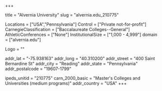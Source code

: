 
+++

title = "Alvernia University"
slug = "alvernia.edu_210775"

Locations = ["USA","Pennsylvania"]
Control = ["Private not-for-profit"]
CarnegieClassification = ["Baccalaureate Colleges--General"]
AthleticConferences = ["None"]
InstitutionalSize = ["1,000 - 4,999"]
domain = ["alvernia.edu"]

Logo = ""

addr_lat = "-75.938163"
addr_long = "40.310200"
addr_street = "400 Saint Bernardine St"
addr_city = "Reading"
addr_state = "Pennsylvania"
addr_postalcode = "19607-1799"

ipeds_unitid = "210775"
carn_2000_basic = "Master's Colleges and Universities (medium programs)"
addr_country = "USA"
+++
    
